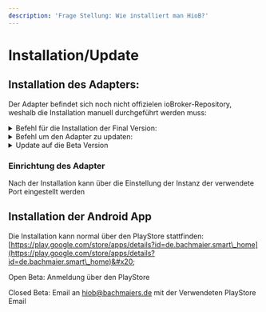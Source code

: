 ```yaml
---
description: 'Frage Stellung: Wie installiert man HioB?'
---
```


# Installation/Update

## Installation des Adapters:

Der Adapter befindet sich noch nicht offizielen ioBroker-Repository, weshalb die Installation manuell durchgeführt werden muss:

<details>

<summary>Befehl für die Installation der Final Version:</summary>

<pre class="language-bash"><code class="lang-bash"><strong>cd /opt/iobroker #Teilweise nicht benötigt
</strong>npm install iobroker.hiob #Installation über das NPM Repository
iobroker add hiob #Hinzufügen einer neuen HioB instanz
</code></pre>

</details>

<details>

<summary>Befehl um den Adapter zu updaten:</summary>

```bash
cd /opt/iobroker #Teilweise nicht benötigt
npm install iobroker.hiob #Installation über das NPM Repository
iobroker restart hiob #Instanz neustarten
```

</details>

<details>

<summary>Update  auf die Beta Version</summary>

Hinweis: Diese Version könnte sehr instabil sein und ist meistens noch stark in der Entwicklung!

```bash
cd /opt/iobroker #Teilweise nicht benötigt
npm install iobroker.hiob@0.0.31-beta.1 #Installation über das NPM Repository
iobroker restart hiob #Instanz neustarten
```

</details>

### Einrichtung des Adapter

Nach der Installation kann über die Einstellung der Instanz der verwendete Port eingestellt werden

## Installation der Android App

Die Installation kann normal über den PlayStore stattfinden: [https://play.google.com/store/apps/details?id=de.bachmaier.smart\_home](https://play.google.com/store/apps/details?id=de.bachmaier.smart\_home)&#x20;

Open Beta: Anmeldung über den PlayStore

Closed Beta: Email an hiob@bachmaiers.de mit der Verwendeten PlayStore Email
